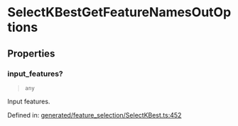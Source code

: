 # SelectKBestGetFeatureNamesOutOptions

## Properties

### input\_features?

> `any`

Input features.

Defined in:  [generated/feature\_selection/SelectKBest.ts:452](https://github.com/transitive-bullshit/scikit-learn-ts/blob/b59c1ff/packages/sklearn/src/generated/feature_selection/SelectKBest.ts#L452)
